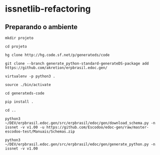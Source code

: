 # issnetlib-refactoring

## Preparando o ambiente

    mkdir projeto
    
    cd projeto
    
    hg clone http://hg.code.sf.net/p/generateds/code
    
    git clone --branch generate_python-standard-generateDS-package add https://github.com/akretion/erpbrasil.edoc.gen/

    virtualenv -p python3 .

    source ./bin/activate

    cd generateds-code

    pip install .

    cd ..
    
    python3 ~/DEV/erpbrasil.edoc.gen/src/erpbrasil/edoc/gen/download_schema.py -n issnet -v v1.00 -u https://github.com/Escodoo/edoc-gen/raw/master-escodoo-test/Manuais/Schemas.zip

    python3 ~/DEV/erpbrasil.edoc.gen/src/erpbrasil/edoc/gen/generate_python.py -n issnet -v v1.00
